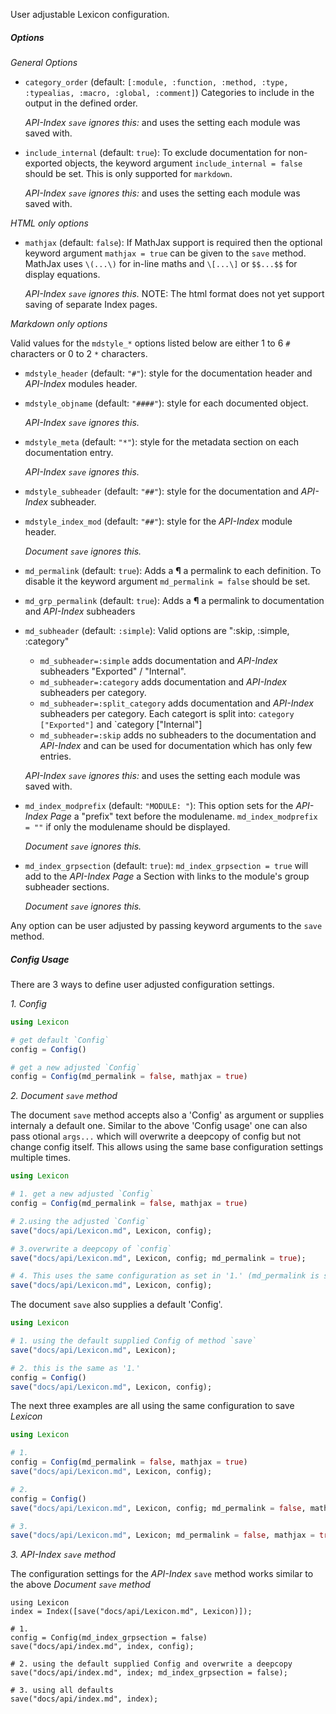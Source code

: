 User adjustable Lexicon configuration.

##### Options

*General Options*

* `category_order` (default: `[:module, :function, :method, :type, :typealias, :macro, :global, :comment]`)
  Categories  to include in the output in the defined order.

  *API-Index `save` ignores this:* and uses the setting each module was saved with.
* `include_internal` (default: `true`): To exclude documentation for non-exported objects,
  the keyword argument `include_internal = false` should be set. This is only supported for `markdown`.

  *API-Index `save` ignores this:* and uses the setting each module was saved with.

*HTML only options*

* `mathjax` (default: `false`): If MathJax support is required then the optional keyword
  argument `mathjax = true` can be given to the `save` method.
  MathJax uses `\(...\)` for in-line maths and `\[...\]` or `$$...$$` for display equations.

  *API-Index `save` ignores this.* NOTE: The html format does not yet support saving of separate Index pages.

*Markdown only options*

Valid values for the `mdstyle_*` options listed below are either 1 to 6 `#`
characters or 0 to 2 `*` characters.

* `mdstyle_header`         (default: `"#"`):   style for the documentation header and *API-Index*
  modules header.
* `mdstyle_objname`        (default: `"####"`): style for each documented object.

  *API-Index `save` ignores this.*
* `mdstyle_meta`           (default: `"*"`):   style for the metadata section on each documentation entry.

  *API-Index `save` ignores this.*
* `mdstyle_subheader`      (default: `"##"`):  style for the documentation and *API-Index* subheader.
* `mdstyle_index_mod`      (default: `"##"`):  style for the *API-Index* module header.

  *Document `save` ignores this.*

* `md_permalink`           (default: `true`):  Adds a **¶** a permalink to each definition.
  To disable it the keyword argument `md_permalink = false` should be set.
* `md_grp_permalink`       (default: `true`):  Adds a **¶** a permalink to documentation and
  *API-Index* subheaders
* `md_subheader`           (default: `:simple`): Valid options are ":skip, :simple, :category"

    * `md_subheader=:simple`   adds documentation and *API-Index* subheaders "Exported" / "Internal".
    * `md_subheader=:category` adds documentation and *API-Index* subheaders per category.
    * `md_subheader=:split_category` adds documentation and *API-Index* subheaders per category.
      Each categort is split into: `category ["Exported"]` and `category ["Internal"]
    * `md_subheader=:skip`     adds no subheaders to the documentation and *API-Index* and can be used
    for documentation which has only few entries.

  *API-Index `save` ignores this:* and uses the setting each module was saved with.
* `md_index_modprefix`     (default: `"MODULE: "`): This option sets for the *API-Index Page*
  a "prefix" text before the modulename.
  `md_index_modprefix = ""` if only the modulename should be displayed.

  *Document `save` ignores this.*

* `md_index_grpsection`    (default: `true`):  `md_index_grpsection = true` will add to the
  *API-Index Page* a Section with links to the module's group subheader sections.

  *Document `save` ignores this.*


Any option can be user adjusted by passing keyword arguments to the `save` method.


##### Config Usage

There are 3 ways to define user adjusted configuration settings.

*1. Config*

```julia
using Lexicon

# get default `Config`
config = Config()

# get a new adjusted `Config`
config = Config(md_permalink = false, mathjax = true)

```

*2. Document `save` method*

The document `save` method accepts also a 'Config' as argument or supplies internaly a default one.
Similar to the above 'Config usage' one can also pass otional `args...` which will overwrite a
deepcopy of config but not change config itself.
This allows using the same base configuration settings multiple times.

```julia
using Lexicon

# 1. get a new adjusted `Config`
config = Config(md_permalink = false, mathjax = true)

# 2.using the adjusted `Config`
save("docs/api/Lexicon.md", Lexicon, config);

# 3.overwrite a deepcopy of `config`
save("docs/api/Lexicon.md", Lexicon, config; md_permalink = true);

# 4. This uses the same configuration as set in '1.' (md_permalink is still `false`)
save("docs/api/Lexicon.md", Lexicon, config);

```

The document `save` also supplies a default 'Config'.

```julia
using Lexicon

# 1. using the default supplied Config of method `save`
save("docs/api/Lexicon.md", Lexicon);

# 2. this is the same as '1.'
config = Config()
save("docs/api/Lexicon.md", Lexicon, config);

```

The next three examples are all using the same configuration to save *Lexicon*

```julia
using Lexicon

# 1.
config = Config(md_permalink = false, mathjax = true)
save("docs/api/Lexicon.md", Lexicon, config);

# 2.
config = Config()
save("docs/api/Lexicon.md", Lexicon, config; md_permalink = false, mathjax = true);

# 3.
save("docs/api/Lexicon.md", Lexicon; md_permalink = false, mathjax = true);

```


*3. API-Index `save` method*

The configuration settings for the *API-Index* `save` method works similar to the above
*Document `save` method*

```
using Lexicon
index = Index([save("docs/api/Lexicon.md", Lexicon)]);

# 1.
config = Config(md_index_grpsection = false)
save("docs/api/index.md", index, config);

# 2. using the default supplied Config and overwrite a deepcopy
save("docs/api/index.md", index; md_index_grpsection = false);

# 3. using all defaults
save("docs/api/index.md", index);

```
